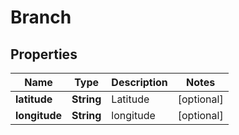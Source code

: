 
# Branch

## Properties
Name | Type | Description | Notes
------------ | ------------- | ------------- | -------------
**latitude** | **String** | Latitude  |  [optional]
**longitude** | **String** | longitude |  [optional]



